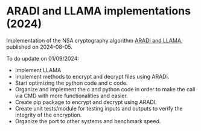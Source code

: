 
# ARADI and LLAMA implementations (2024)

Implementation of the NSA cryptography algorithm [ARADI and LLAMA](https://eprint.iacr.org/2024/1240), published on 2024-08-05.

To do update on 01/09/2024:
- Implement LLAMA
- Implement methods to encrypt and decrypt files using ARADI.
- Start optimizing the python code and c code. 
- Organize and implement the c and python code in order to make the call via CMD with more functionalities and easier.
- Create pip package to encrypt and decrypt using ARADI.
- Create unit tests/module for testing inputs and outputs to verify the integrity of the encryption.
- Organize the port to other systems and benchmark speed.
